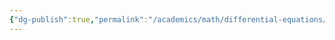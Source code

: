 ```yaml
---
{"dg-publish":true,"permalink":"/academics/math/differential-equations/de-solutions-as-series/","created":"2024-11-15T15:14:35.372-05:00","updated":"2025-07-08T11:02:52.739-04:00"}
---
```


